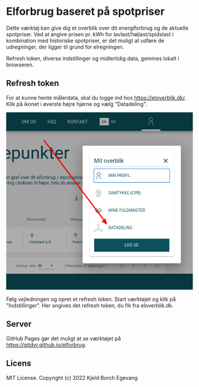 # Elforbrug baseret på spotpriser

Dette værktøj kan give dig et overblik over dit energiforbrug og de
aktuelle spotpriser. Ved at angive prisen pr. kWh for
lavlast/højlast/spidslast i kombination med historiske spotpriser, er
det muligt at udføre de udregninger, der ligger til grund for elregningen.

Refresh token, diverse indstillinger og midlertidig data, gemmes lokalt i browseren.

## Refresh token
For at kunne hente målerdata, skal du logge ind hos https://eloverblik.dk/. Klik på ikonet i øverste højre hjørne og vælg "Datadeling".

![Eloverblik](https://github.com/Gitdyr/elforbrug/blob/master/eloverblik1.png?raw=true)

Følg vejledningen og opret et refresh token. Start værktøjet og klik på "Indstillinger". Her angives det refresh token, du fik fra eloverblik.dk.

## Server
GitHub Pages gør det muligt at se værktøjet på https://gitdyr.github.io/elforbrug.

## Licens
MIT License. Copyright (c) 2022 Kjeld Borch Egevang
